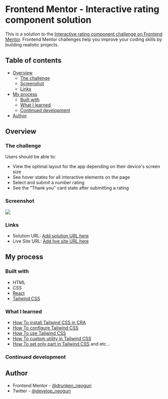 # Frontend Mentor - Interactive rating component solution

This is a solution to the [Interactive rating component challenge on Frontend Mentor](https://www.frontendmentor.io/challenges/interactive-rating-component-koxpeBUmI). Frontend Mentor challenges help you improve your coding skills by building realistic projects.

## Table of contents

- [Overview](#overview)
  - [The challenge](#the-challenge)
  - [Screenshot](#screenshot)
  - [Links](#links)
- [My process](#my-process)
  - [Built with](#built-with)
  - [What I learned](#what-i-learned)
  - [Continued development](#continued-development)
- [Author](#author)

## Overview

### The challenge

Users should be able to:

- View the optimal layout for the app depending on their device's screen size
- See hover states for all interactive elements on the page
- Select and submit a number rating
- See the "Thank you" card state after submitting a rating

### Screenshot

![](./screenshot.jpg)

### Links

- Solution URL: [Add solution URL here](https://your-solution-url.com)
- Live Site URL: [Add live site URL here](https://your-live-site-url.com)

## My process

### Built with

- HTML
- CSS
- [React](https://reactjs.org/)
- [Tailwind CSS](https://tailwindcss.com/)

### What I learned

- [How To install Tailwind CSS in CRA](https://tailwindcss.com/docs/guides/create-react-app)
- [How To configure Tailwind CSS](https://tailwindcss.com/docs/configuration)
- [How To use Tailwind CSS](https://tailwindcss.com/docs/container)
- [How To custom utility in Tailwind CSS](https://tailwindcss.com/docs/theme#customizing-the-default-theme)
- [How To set only part in Tailwind CSS](https://tailwindcss.com/docs/adding-custom-styles#using-arbitrary-values)
  and etc...

### Continued development

## Author

- Frontend Mentor - [@drunken_neoguri](https://www.frontendmentor.io/profile/DrunkenNeoguri)
- Twitter - [@develop_neoguri](https://twitter.com/develop_neoguri)
